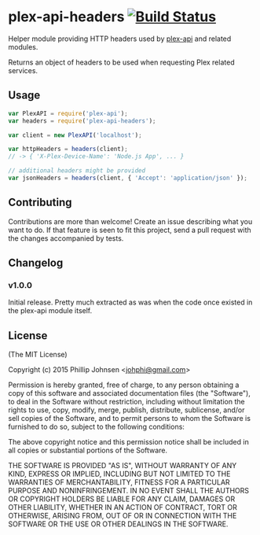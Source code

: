 # plex-api-headers [![Build Status](https://api.travis-ci.org/phillipj/node-plex-api-headers.png)](http://travis-ci.org/phillipj/node-plex-api-headers)

Helper module providing HTTP headers used by [plex-api](https://www.npmjs.com/package/plex-api) and related modules.

Returns an object of headers to be used when requesting Plex related services.

## Usage

```js
var PlexAPI = require('plex-api');
var headers = require('plex-api-headers');

var client = new PlexAPI('localhost');

var httpHeaders = headers(client);
// -> { 'X-Plex-Device-Name': 'Node.js App', ... }

// additional headers might be provided
var jsonHeaders = headers(client, { 'Accept': 'application/json' });
```

## Contributing

Contributions are more than welcome! Create an issue describing what you want to do.
If that feature is seen to fit this project, send a pull request with the changes accompanied by tests.

## Changelog

### v1.0.0

Initial release. Pretty much extracted as was when the code once existed in the plex-api module itself.

## License
(The MIT License)

Copyright (c) 2015 Phillip Johnsen &lt;johphi@gmail.com&gt;

Permission is hereby granted, free of charge, to any person obtaining
a copy of this software and associated documentation files (the
"Software"), to deal in the Software without restriction, including
without limitation the rights to use, copy, modify, merge, publish,
distribute, sublicense, and/or sell copies of the Software, and to
permit persons to whom the Software is furnished to do so, subject to
the following conditions:

The above copyright notice and this permission notice shall be
included in all copies or substantial portions of the Software.

THE SOFTWARE IS PROVIDED "AS IS", WITHOUT WARRANTY OF ANY KIND,
EXPRESS OR IMPLIED, INCLUDING BUT NOT LIMITED TO THE WARRANTIES OF
MERCHANTABILITY, FITNESS FOR A PARTICULAR PURPOSE AND
NONINFRINGEMENT. IN NO EVENT SHALL THE AUTHORS OR COPYRIGHT HOLDERS BE
LIABLE FOR ANY CLAIM, DAMAGES OR OTHER LIABILITY, WHETHER IN AN ACTION
OF CONTRACT, TORT OR OTHERWISE, ARISING FROM, OUT OF OR IN CONNECTION
WITH THE SOFTWARE OR THE USE OR OTHER DEALINGS IN THE SOFTWARE.